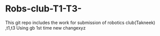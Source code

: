 # Robs-club-T1-T3-
This git repo includes the work for submission of robotics club(Takneek) ,t1,t3
Using gb 1st time
new changexyz

